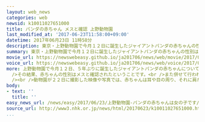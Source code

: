 ```yaml
---
layout: web_news
categories: web
newsid: k10011027651000
title: パンダの赤ちゃん メスと確認 上野動物園
last_modified_at: '2017-06-23T11:58:00+09:00'
datetime: 2017年06月23日 11時58分
description: 東京・上野動物園で今月１２日に誕生したジャイアントパンダの赤ちゃんの性別はメスと確認されました。赤ちゃんは順調に成長しているということで、動物園は引き続き注意深く観察することにしています。
summary: 東京・上野動物園で今月１２日に誕生したジャイアントパンダの赤ちゃんの性別はメスと確認されました。赤ちゃんは順調に成長しているということで、動物園は引き続き注意深く観察することにしています。
movie_url: https://newswebeasy.github.io/ja201706/news/web/movie/2017/06/23/k10011027651000.mp4
voice_url: https://newswebeasy.github.io/ja201706/news/web/voice/2017/06/23/k10011027651000.mp3
more: 上野動物園で今月１２日、５年ぶりに誕生したジャイアントパンダの赤ちゃんについて、動物園は２２日午前、生後３回目の身体検査を行いました。<br />動物園によりますと、この検査で中国から招いているジャイアントパンダ保護研究センターの専門家とともに外部の生殖器が目視で確認され、保護研究センターに画像を送り意見を聞いたということです。<br
  />その結果、赤ちゃんの性別はメスと確認されたということです。<br />また併せて行われた身体測定の結果、体重は２８３．９グラムと５日前に比べて１０５グラム増えたほか、体長も１７．６センチと１．２センチ大きくなり、赤ちゃんは順調に成長していて健康状態も良好だということです。<br
  /><br />動物園が２２日に撮影した映像や写真では、赤ちゃんは耳や目の周り、それに肩から前足などがはっきりと黒くなり、一層パンダらしい姿になっている様子が確認できます。上野動物園教育普及課の金子美香子課長は「母子ともに安定していて、引き続き２４時間態勢で注意深く観察していきたい」と話していました。
body:
- text: ''
  title: ''
easy_news_url: /news/easy/2017/06/23/上野動物園-パンダの赤ちゃんは女の子です/
source_url: http://www3.nhk.or.jp/news/html/20170623/k10011027651000.html
...
```

